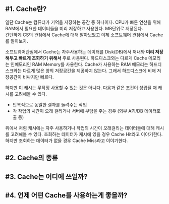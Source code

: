 ## #1. Cache란?  
일단 Cache는 컴퓨터가 기억을 저장하는 공간 중 하나이다. CPU가 빠른 연산을 위해 RAM에서 필요한 데이터들을 미리 저장하고 사용한다. MB단위로 저장된다.  
간단하게 CS의 관점에서 Cache에 대해 알아보았고 이제 소프트웨어 관점에서 Cache를 알아보자.  
  
소프트웨어관점에서 Cache는 자주사용하는 데이터를 Disk(DB)에서 꺼내와 **미리 저장해두고 빠르게 조회하기 위해서** 주로 사용된다. 하드디스크와는 다르게 Cache 메모리는 인메모리인 RAM Memory를 사용한다. Cache가 사용하는 RAM 메모리는 하드디스크와는 다르게 많은 양의 저장공간을 제공하지 않는다. 그래서 하드디스크에 비해 저장공간이 비싸지만 빠르다.   
   
하지만 이 캐시는 무작정 사용할 수 있는 것은 아니다. 다음과 같은 조건이 성립될 때 캐시를 고려해볼 수 있다.  
- 반복적으로 동일한 결과를 돌려주는 작업  
- 각 작업의 시간이 오래 걸리거나 서버에 부담을 주는 경우 (외부 API/DB 데이터호출 등)  


위에서 처럼 캐시에는 자주 사용하거나 작업의 시간이 오래걸리는 데이터들에 대해 캐시를 고려해볼 수 있다. 조회하는 데이터가 캐시에 있을 경우 Cache Hit라고 이야기한다. 하지만 조회하는 데이터가 없을 경우 Cache Miss라고 이야기한다. 
## #2. Cache의 종류
## #3. Cache는 어디에 쓰일까?
## #4. 언제 어떤 Cache를 사용하는게 좋을까?
